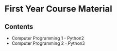# First Year Course Material

## Contents
- Computer Programming 1 - Python2
- Computer Programming 2 - Python3
